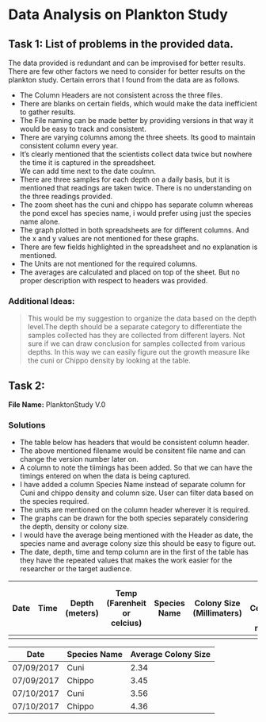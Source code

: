 # Data Analysis on Plankton Study

## Task 1:  List of problems in the provided data.
 
 The data provided is redundant and can be improvised for better results.  There are few other factors we need to consider for better results on the plankton study. Certain errors that I found from the data are as follows. 
* The Column Headers are not consistent across the three files.
* There are blanks on certain fields, which would make the data inefficient to gather results.
* The File naming can be made better by providing versions in that way it would be easy to track and consistent.
* There are varying columns among the three sheets. Its good to maintain consistent column every year.
* It’s clearly mentioned that the scientists collect data twice but nowhere the time it is captured in the spreadsheet.  
We can add time next to the date coulmn.
* There are three samples for each depth on a daily basis, but it is mentioned that readings are taken twice.  There is no understanding on the three readings provided.
* The zoom sheet has the cuni and chippo has separate column whereas the pond excel has species name, i would prefer using just the species name alone.
* The graph plotted in both spreadsheets are for different columns. And the x and y values are not mentioned for these graphs.
* There are few fields highlighted in the spreadsheet and no explanation is mentioned.
* The Units are not mentioned for the required columns.
* The averages are calculated and placed on top of the sheet. But no proper description with respect to headers was provided.

### Additional Ideas: 
> This would be my suggestion to organize the data based on the depth level.The depth should be a separate category to differentiate the samples collected has they are collected from different layers.  Not sure if we can draw conclusion for samples collected from various depths.  In this way we can easily figure out the growth measure like the cuni or Chippo density by looking at the table.


## Task 2:
**File Name:** PlanktonStudy V.0
### Solutions
* The table below has headers that would be consistent column header.
* The above mentioned filename would be consitent file name and can change the version number later on.
* A column to note the tiimings has been added. So that we can have the timings entered on when the data is being captured.
* I have added a column Species Name instead of separate column for Cuni and chippo density and column size.  User can filter data based on the species required.
* The units are mentioned on the column header wherever it is required.
* The graphs can be drawn for the both species separately considering the depth, density or colony size.
* I would have the average being mentioned with the Header as date, the species name and average colony size this should be easy to figure out. 
* The date, depth, time and temp column are in the first of the table has they have the repeated values that makes the work easier for the researcher or the target audience.

| Date | Time | Depth (meters) | Temp (Farenheit or celcius) | Species Name | Colony Size (Millimaters) | Density (Cubic Centimeters or milliliters) | Chla |
|------|------|----------------|-----------------------------|--------------|---------------------------|--------------------------------------------|------|
|      |      |                |                             |              |                           |                                            |      |


| Date       | Species Name | Average Colony Size |
|------------|--------------|---------------------|
| 07/09/2017 | Cuni         | 2.34                |
| 07/09/2017 | Chippo       | 3.45                |
| 07/10/2017 | Cuni         | 3.56                |
| 07/10/2017 | Chippo       | 4.36                |
